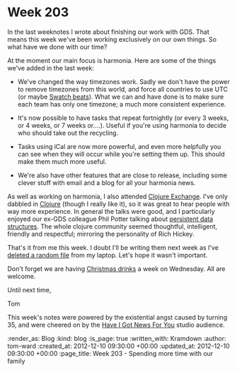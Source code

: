 Week 203
=============================================
In the last weeknotes I wrote about finishing our work with GDS.  That means this week we've been working exclusively on our own things.  So what have we done with our time?

At the moment our main focus is harmonia.  Here are some of the things we've added in the last week:

- We've changed the way timezones work. Sadly we don't have the power to remove timezones from this world, and force all countries to use UTC (or maybe [Swatch beats](http://www.swatch.com/gb_en/internettime/)).  What we can and have done is to make sure each team has only one timezone; a much more consistent experience.

- It's now possible to have tasks that repeat fortnightly (or every 3 weeks, or 4 weeks, or 7 weeks or....).  Useful if you're using harmonia to decide who should take out the recycling.

- Tasks using iCal are now more powerful, and even more helpfully you can see when they will occur while you're setting them up.  This should make them much more useful.

- We're also have other features that are close to release, including some clever stuff with email and a blog for all your harmonia news.

As well as working on harmonia, I also attended [Clojure Exchange](http://skillsmatter.com/event/scala/clojure-exchange-2012).  I've only dabbled in [Clojure](http://clojure.org) (though I really like it), so it was great to hear people with way more experience.  In general the talks were good, and I particularly enjoyed our ex-GDS colleague Phil Potter talking about [persistent data structures](http://skillsmatter.com/podcast/scala/the-persistent-data-structure-menagerie).  The whole clojure community seemed thoughtful, intelligent, friendly and respectful; mirroring the personality of Rich Hickey.

That's it from me this week.  I doubt I'll be writing them next week as I've [deleted a random file](https://twitter.com/harmonia/status/275607018339987456) from my laptop.  Let's hope it wasn't important.

Don't forget we are having [Christmas drinks](http://lanyrd.com/2012/go-free-range-christmas-mullfest/) a week on Wednesday.  All are welcome.

Until next time,

Tom

This week's notes were powered by the existential angst caused by turning 35, and were cheered on by the [Have I Got News For You](https://twitter.com/tomafro/status/276764785541001217/photo/1) studio audience.

:render_as: Blog
:kind: blog
:is_page: true
:written_with: Kramdown
:author: tom-ward
:created_at: 2012-12-10 09:30:00 +00:00
:updated_at: 2012-12-10 09:30:00 +00:00
:page_title: Week 203 - Spending more time with our family
